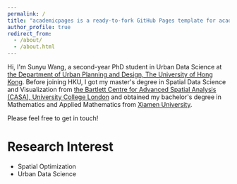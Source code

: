```yaml
---
permalink: /
title: "academicpages is a ready-to-fork GitHub Pages template for academic personal websites"
author_profile: true
redirect_from: 
  - /about/
  - /about.html
---
```


Hi, I'm Sunyu Wang, a second-year PhD student in Urban Data Science at [the Department of Urban Planning and Design, The University of Hong Kong](https://www.arch.hku.hk/programmes_/upad/). Before joining HKU, I got my master's degree in Spatial Data Science and Visualization from [the Bartlett Centre for Advanced Spatial Analysis (CASA), University College London](https://www.ucl.ac.uk/bartlett/casa) and obtained my bachelor's degree in Mathematics and Applied Mathematics from [Xiamen University](https://en.xmu.edu.cn/main.htm).

Please feel free to get in touch!

Research Interest
======
- Spatial Optimization
- Urban Data Science

